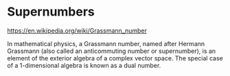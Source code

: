 # Supernumbers

https://en.wikipedia.org/wiki/Grassmann_number

In mathematical physics, a Grassmann number, named after Hermann Grassmann (also called an anticommuting number or supernumber), is an element of the exterior algebra of a complex vector space. The special case of a 1-dimensional algebra is known as a dual number.
